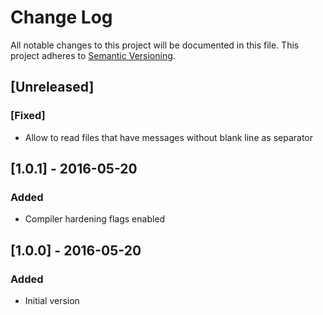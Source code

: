 # Change Log
All notable changes to this project will be documented in this file.
This project adheres to [Semantic Versioning](http://semver.org/).

## [Unreleased]
### [Fixed]
- Allow to read files that have messages without blank line as separator

## [1.0.1] - 2016-05-20
### Added
- Compiler hardening flags enabled

## [1.0.0] - 2016-05-20
### Added
- Initial version
